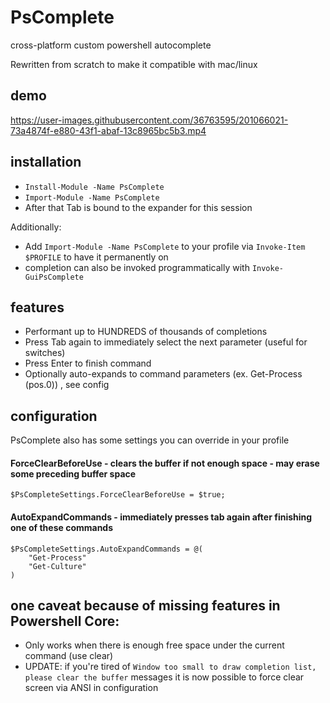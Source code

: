 # PsComplete
cross-platform custom powershell autocomplete

Rewritten from scratch to make it compatible with mac/linux

## demo  

https://user-images.githubusercontent.com/36763595/201066021-73a4874f-e880-43f1-abaf-13c8965bc5b3.mp4


## installation

- `Install-Module -Name PsComplete`
- `Import-Module -Name PsComplete`
- After that Tab is bound to the expander for this session

Additionally:
- Add `Import-Module -Name PsComplete` to your profile via `Invoke-Item $PROFILE` to have it permanently on
- completion can also be invoked programmatically with `Invoke-GuiPsComplete`


## features

<!-- - Search with regex (`^<start>.*<filter>`) --> 
- Performant up to HUNDREDS of thousands of completions
- Press Tab again to immediately select the next parameter (useful for switches)
- Press Enter to finish command
- Optionally auto-expands to command parameters (ex. Get-Process (pos.0)) , see config


## configuration 

PsComplete also has some settings you can override in your profile

#### ForceClearBeforeUse - clears the buffer if not enough space - may erase some preceding buffer space
```
$PsCompleteSettings.ForceClearBeforeUse = $true;
```
#### AutoExpandCommands - immediately presses tab again after finishing one of these commands
```
$PsCompleteSettings.AutoExpandCommands = @(
    "Get-Process"
    "Get-Culture"
)
```

## one caveat because of missing features in Powershell Core:

- Only works when there is enough free space under the current command (use clear)
- UPDATE: if you're tired of `Window too small to draw completion list, please clear the buffer` messages it is now possible to force clear screen via ANSI in configuration 


<!-- 
- the color Black does not exist in windows, it's the background color. however it does exist on linux
- blank color (-1) only exists on linux, throws an exception on windows
- the coordinate systems of linux pwsh and windows are different (windows coordinates are -1)
- there is no way to access the buffer on linux, but it can be overridden with a new array which is destructive to previous screen contents
- there is no way to fill a rectangle on linux using SetBufferContents 
-->


